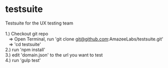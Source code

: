 # testsuite
Testsuite for the UX testing team
<br /><br />
1.) Checkout git repo<br />
&nbsp;&nbsp;&nbsp;=> Open Terminal, run 'git clone git@github.com:AmazeeLabs/testsuite.git'<br />
&nbsp;&nbsp;&nbsp;=> 'cd testsuite'<br />
2.) run 'npm install'<br />
3.) edit 'domain.json' to the url you want to test<br />
4.) run 'gulp test'
